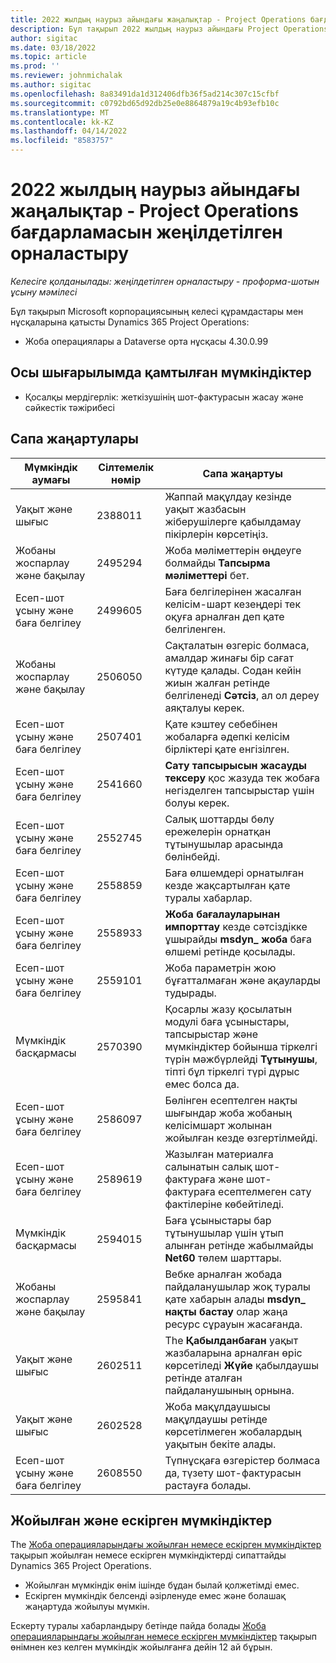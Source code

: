 ```yaml
---
title: 2022 жылдың наурыз айындағы жаңалықтар - Project Operations бағдарламасын жеңілдетілген орналастыру
description: Бұл тақырып 2022 жылдың наурыз айындағы Project Operations lite орналастыру нұсқасында қолжетімді сапа жаңартулары туралы ақпаратты береді.
author: sigitac
ms.date: 03/18/2022
ms.topic: article
ms.prod: ''
ms.reviewer: johnmichalak
ms.author: sigitac
ms.openlocfilehash: 8a83491da1d312406dfb36f5ad214c307c15cfbf
ms.sourcegitcommit: c0792bd65d92db25e0e8864879a19c4b93efb10c
ms.translationtype: MT
ms.contentlocale: kk-KZ
ms.lasthandoff: 04/14/2022
ms.locfileid: "8583757"
---
```

# <a name="whats-new-march-2022---project-operations-lite-deployment"></a>2022 жылдың наурыз айындағы жаңалықтар - Project Operations бағдарламасын жеңілдетілген орналастыру

_Келесіге қолданылады: жеңілдетілген орналастыру - проформа-шотын ұсыну мәмілесі_

Бұл тақырып Microsoft корпорациясының келесі құрамдастары мен нұсқаларына қатысты Dynamics 365 Project Operations:

- Жоба операциялары а Dataverse орта нұсқасы 4.30.0.99

## <a name="features-included-in-this-release"></a>Осы шығарылымда қамтылған мүмкіндіктер

- Қосалқы мердігерлік: жеткізушінің шот-фактурасын жасау және сәйкестік тәжірибесі

## <a name="quality-updates"></a>Сапа жаңартулары

| Мүмкіндік аумағы | Сілтемелік нөмір | Сапа жаңартуы |
| --- | --- | --- |
| Уақыт және шығыс | 2388011 | Жаппай мақұлдау кезінде уақыт жазбасын жіберушілерге қабылдамау пікірлерін көрсетіңіз. |
| Жобаны жоспарлау және бақылау | 2495294 | Жоба мәліметтерін өңдеуге болмайды **Тапсырма мәліметтері** бет. |
| Есеп-шот ұсыну және баға белгілеу | 2499605 | Баға белгілерінен жасалған келісім-шарт кезеңдері тек оқуға арналған деп қате белгіленген. |
| Жобаны жоспарлау және бақылау | 2506050 | Сақталатын өзгеріс болмаса, амалдар жинағы бір сағат күтуде қалады. Содан кейін жиын жалған ретінде белгіленеді **Сәтсіз**, ал ол дереу аяқталуы керек. |
| Есеп-шот ұсыну және баға белгілеу | 2507401 | Қате кэштеу себебінен жобаларға әдепкі келісім бірліктері қате енгізілген. |
| Есеп-шот ұсыну және баға белгілеу | 2541660 | **Сату тапсырысын жасауды тексеру** қос жазуда тек жобаға негізделген тапсырыстар үшін болуы керек. |
| Есеп-шот ұсыну және баға белгілеу | 2552745 | Салық шоттарды бөлу ережелерін орнатқан тұтынушылар арасында бөлінбейді. |
| Есеп-шот ұсыну және баға белгілеу | 2558859 | Баға өлшемдері орнатылған кезде жақсартылған қате туралы хабарлар. |
| Есеп-шот ұсыну және баға белгілеу | 2558933 | **Жоба бағалауларынан импорттау** кезде сәтсіздікке ұшырайды **msdyn\_ жоба** баға өлшемі ретінде қосылады. |
| Есеп-шот ұсыну және баға белгілеу | 2559101 | Жоба параметрін жою бұғатталмаған және ақауларды тудырады. |
| Мүмкіндік басқармасы | 2570390 | Қосарлы жазу қосылатын модулі баға ұсыныстары, тапсырыстар және мүмкіндіктер бойынша тіркелгі түрін мәжбүрлейді **Тұтынушы**, тіпті бұл тіркелгі түрі дұрыс емес болса да. |
| Есеп-шот ұсыну және баға белгілеу | 2586097 | Бөлінген есептелген нақты шығындар жоба жобаның келісімшарт жолынан жойылған кезде өзгертілмейді. |
| Есеп-шот ұсыну және баға белгілеу | 2589619 | Жазылған материалға салынатын салық шот-фактураға және шот-фактураға есептелмеген сату фактілеріне көбейтіледі. |
| Мүмкіндік басқармасы | 2594015 | Баға ұсыныстары бар тұтынушылар үшін ұтып алынған ретінде жабылмайды **Net60** төлем шарттары. |
| Жобаны жоспарлау және бақылау | 2595841 | Вебке арналған жобада пайдаланушылар жоқ туралы қате хабарын алады **msdyn\_ нақты бастау** олар жаңа ресурс сұрауын жасағанда. |
| Уақыт және шығыс | 2602511 | The **Қабылданбаған** уақыт жазбаларына арналған өріс көрсетіледі **Жүйе** қабылдаушы ретінде аталған пайдаланушының орнына. |
| Уақыт және шығыс | 2602528 | Жоба мақұлдаушысы мақұлдаушы ретінде көрсетілмеген жобалардың уақытын бекіте алады. |
| Есеп-шот ұсыну және баға белгілеу | 2608550 | Түпнұсқаға өзгерістер болмаса да, түзету шот-фактурасын растауға болады. |

## <a name="removed-and-deprecated-features"></a>Жойылған және ескірген мүмкіндіктер

The [Жоба операцияларындағы жойылған немесе ескірген мүмкіндіктер](../../whats-new/removed-depreciated-features-project.md) тақырып жойылған немесе ескірген мүмкіндіктерді сипаттайды Dynamics 365 Project Operations.

- Жойылған мүмкіндік өнім ішінде бұдан былай қолжетімді емес.
- Ескірген мүмкіндік белсенді әзірленуде емес және болашақ жаңартуда жойылуы мүмкін.

Ескерту туралы хабарландыру бетінде пайда болады [Жоба операцияларындағы жойылған немесе ескірген мүмкіндіктер](../../whats-new/removed-depreciated-features-project.md) тақырып өнімнен кез келген мүмкіндік жойылғанға дейін 12 ай бұрын.

